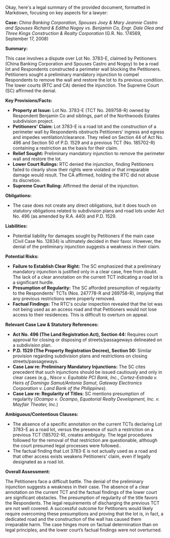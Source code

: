 Okay, here's a legal summary of the provided document, formatted in Markdown, focusing on key aspects for a lawyer:

**Case:** *China Banking Corporation, Spouses Joey & Mary Jeannie Castro and Spouses Richard & Editha Nogoy vs. Benjamin Co, Engr. Dale Olea and Three Kings Construction & Realty Corporation* (G.R. No. 174569, September 17, 2008)

**Summary:**

This case involves a dispute over Lot No. 3783-E, claimed by Petitioners (China Banking Corporation and Spouses Castro and Nogoy) to be a road lot and Respondents constructed a perimeter wall blocking the Petitioners. Petitioners sought a preliminary mandatory injunction to compel Respondents to remove the wall and restore the lot to its previous condition. The lower courts (RTC and CA) denied the injunction. The Supreme Court (SC) affirmed the denial.

**Key Provisions/Facts:**

*   **Property at Issue:** Lot No. 3783-E (TCT No. 269758-R) owned by Respondent Benjamin Co and siblings, part of the Northwoods Estates subdivision project.
*   **Petitioners' Claim:** Lot 3783-E is a road lot and the construction of a perimeter wall by Respondents obstructs Petitioners' ingress and egress and impedes ventilation/clearance. They relied on Section 44 of Act No. 496 and Section 50 of P.D. 1529 and a previous TCT (No. 185702-R) containing a restriction as the basis for their claim.
*   **Relief Sought:** Preliminary mandatory injunction to remove the perimeter wall and restore the lot.
*   **Lower Court Rulings:** RTC denied the injunction, finding Petitioners failed to clearly show their rights were violated or that irreparable damage would result. The CA affirmed, holding the RTC did not abuse its discretion.
*   **Supreme Court Ruling:** Affirmed the denial of the injunction.

**Obligations:**

*   The case does not create any direct obligations, but it does touch on statutory obligations related to subdivision plans and road lots under Act No. 496 (as amended by R.A. 440) and P.D. 1529.

**Liabilities:**

*   Potential liability for damages sought by Petitioners if the main case (Civil Case No. 12834) is ultimately decided in their favor. However, the denial of the preliminary injunction suggests a weakness in their claim.

**Potential Risks:**

*   **Failure to Establish Clear Right:** The SC emphasized that a preliminary mandatory injunction is justified only in a clear case, free from doubt. The lack of a clear annotation on the current TCT indicating a road lot is a significant hurdle.
*   **Presumption of Regularity:** The SC afforded presumption of regularity to the Respondents' TCTs (Nos. 247778-R and 269758-R), implying that any previous restrictions were properly removed.
*   **Factual Findings:** The RTC's ocular inspection revealed that the lot was not being used as an access road and that Petitioners would not lose access to their residences. This is difficult to overturn on appeal.

**Relevant Case Law & Statutory References:**

*   **Act No. 496 (The Land Registration Act), Section 44:** Requires court approval for closing or disposing of streets/passageways delineated on a subdivision plan.
*   **P.D. 1529 (The Property Registration Decree), Section 50:** Similar provision regarding subdivision plans and restrictions on closing streets/passageways.
*   **Case Law re: Preliminary Mandatory Injunctions:**  The SC cites precedent that such injunctions should be issued cautiously and only in clear cases (e.g., *Nisce v. Equitable PCI Bank, Inc.*, *Cortez-Estrada v. Heirs of Domingo Samut/Antonia Samut*, *Gateway Electronics Corporation v. Land Bank of the Philippines*).
*   **Case Law re: Regularity of Titles**: SC mentions presumption of regularity (*Ocampo v. Ocampo*, *Equatorial Realty Development, Inc. v. Mayfair Theater, Inc.*)

**Ambiguous/Contentious Clauses:**

*   The absence of a specific annotation on the current TCTs declaring Lot 3783-E as a road lot, versus the presence of such a restriction on a previous TCT (185702-R), creates ambiguity. The legal procedures followed for the removal of that restriction are questionable, although the court presumed legal processes were followed..
*   The factual finding that Lot 3783-E is not actually used as a road and that other access exists weakens Petitioners' claim, even if legally designated as a road lot.

**Overall Assessment:**

The Petitioners face a difficult battle. The denial of the preliminary injunction suggests a weakness in their case. The absence of a clear annotation on the current TCT and the factual findings of the lower court are significant obstacles. The presumption of regularity of the title favors the Respondents. The legal requirements of discharging the previous TCT are not well covered. A successful outcome for Petitioners would likely require overcoming these presumptions and proving that the lot is, in fact, a dedicated road and the construction of the wall has caused them irreparable harm. The case hinges more on factual determination than on legal principles, and the lower court’s factual findings were not overturned.
